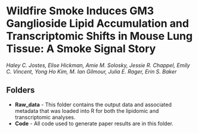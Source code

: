 # Wildfire Smoke Induces GM3 Ganglioside Lipid Accumulation and Transcriptomic Shifts in Mouse Lung Tissue: A Smoke Signal Story

*Haley C. Jostes, Elise Hickman, Amie M. Solosky, Jessie R. Chappel, Emily C. Vincent, Yong Ho Kim, M. Ian Gilmour, Julia E. Rager, Erin S. Baker*

## Folders
* **Raw_data** - This folder contains the output data and associated metadata that was loaded into R for both the lipidomic and transcriptomic analyses.
* **Code** - All code used to generate paper results are in this folder.
